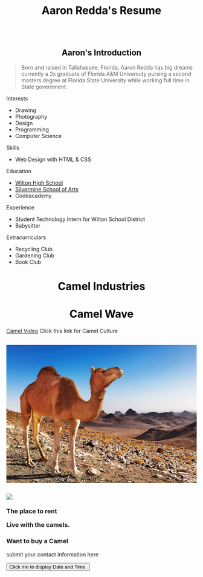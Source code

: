 <!DOCTYPE html>
<html>
<style>
h1 {
  color: black;
  text-align: center;
} 
h2 {
  color: black;
  text-align: center;
</style>
  <h1>Aaron Redda's Resume</h1>
  <br><br>
<h2>Aaron's Introduction</h2>

<blockquote>
Born and raised in Tallahassee, Florida, Aaron Redda has big dreams currently a 2x graduate of Florida A&M Universuty pursing a second masters degree at Florida State University while working full time in State government. 
</blockquote>
<div>
<p class="head">Interests</p>
  <ul>
    <li>Drawing</li>
    <li>Photography</li>
    <li>Design</li>
    <li>Programming</li>
    <li>Computer Science</li>
  </ul>
  <p class="head">Skills</p>
  <ul>
    <li>Web Design with HTML & CSS</li>
  </ul>
  <p class="head">Education</p>
  <ul>
    <a href="http://www.wiltonhighschool.org/pages/Wilton_High_School">
      <li>Wilton High School</li>
    </a>
    <!--Link-->
    <a href="https://www.silvermineart.org/">
      <li>Silvermine School of Arts</li>
    </a>
    <li>Codeacademy</li>
  </ul>
  <p class="head">Experience</p>
  <ul>
    <li>Student Technology Intern for Wilton School District</li>
    <li>Babysitter</li>
  </ul>
  <p class="head">Extracurriculars</p>
  <ul>
    <li>Recycling Club</li>
    <li>Gardening Club</li>
    <li>Book Club</li>
  </ul>
</div>
<div class="right"></div>


<head>
<h1> Camel Industries </h1>
</head>
 
 <body>

<h1>Camel Wave</h1>
<p><a href="https://www.youtube.com/watch?v=6ll4-OiLn4E">Camel Video</a> Click this link for Camel Culture</p>
<h2> <img src="One.jpg" alt="Camel"></h2>
<h3><img src="aa.jpg"</h3>
<p>The place to rent</p>
<p><strong>Live with the camels.</strong></p></body>
<h3>Want to buy a Camel </h3>
<p>submit your contact information here</p>
<button type="button"
onclick="document.getElementById('demo').innerHTML = Date()">
Click me to display Date and Time.</button>

<p id="demo"></p>
